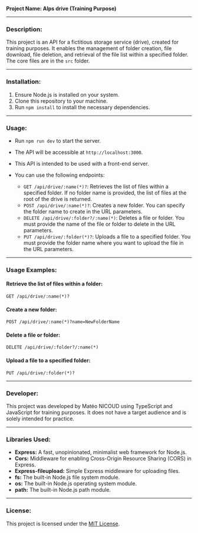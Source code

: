 **Project Name: Alps drive (Training Purpose)**

---

### Description:
This project is an API for a fictitious storage service (drive), created for training purposes. It enables the management of folder creation, file download, file deletion, and retrieval of the file list within a specified folder. The core files are in the `src` folder.

---

### Installation:
1. Ensure Node.js is installed on your system.
2. Clone this repository to your machine.
3. Run `npm install` to install the necessary dependencies.

---

### Usage:
- Run `npm run dev` to start the server.
- The API will be accessible at `http://localhost:3000`.
- This API is intended to be used with a front-end server.
- You can use the following endpoints:

    - `GET /api/drive/:name(*)?`: Retrieves the list of files within a specified folder. If no folder name is provided, the list of files at the root of the drive is returned.
    - `POST /api/drive/:name(*)?`: Creates a new folder. You can specify the folder name to create in the URL parameters.
    - `DELETE /api/drive/:folder?/:name(*)`: Deletes a file or folder. You must provide the name of the file or folder to delete in the URL parameters.
    - `PUT /api/drive/:folder(*)?`: Uploads a file to a specified folder. You must provide the folder name where you want to upload the file in the URL parameters.

---

### Usage Examples:

#### Retrieve the list of files within a folder:
```
GET /api/drive/:name(*)?
```

#### Create a new folder:
```
POST /api/drive/:name(*)?name=NewFolderName
```

#### Delete a file or folder:
```
DELETE /api/drive/:folder?/:name(*)
```

#### Upload a file to a specified folder:
```
PUT /api/drive/:folder(*)?
```

---

### Developer:
This project was developed by Matéo NICOUD using TypeScript and JavaScript for training purposes. It does not have a target audience and is solely intended for practice.

---

### Libraries Used:
- **Express:** A fast, unopinionated, minimalist web framework for Node.js.
- **Cors:** Middleware for enabling Cross-Origin Resource Sharing (CORS) in Express.
- **Express-fileupload:** Simple Express middleware for uploading files.
- **fs:** The built-in Node.js file system module.
- **os:** The built-in Node.js operating system module.
- **path:** The built-in Node.js path module.

---

### License:
This project is licensed under the [MIT License](https://opensource.org/licenses/MIT).
